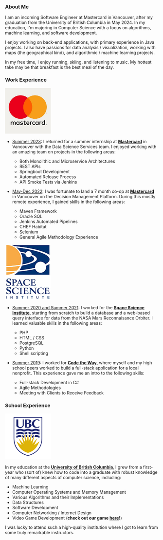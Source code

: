 ### About Me
I am an incoming Software Engineer at Mastercard in Vancouver, after my graduation from the University of British Columbia in May 2024. In my education, I'm majoring in Computer Science with a focus on algorithms, machine learning, and software development. 

I enjoy working on back-end applications, with primary experience in Java projects. I also have passions for data analysis / visualization, working with maps (the geographical kind), and algorithmic / machine learning projects.

In my free time, I enjoy running, skiing, and listening to music. My hottest take may be that breakfast is the best meal of the day.

### Work Experience
<img src="mclogo-c823e495c5cf455c89ddfb0e17fc7978.jpg" alt="Mastercard Logo" width="150"/>

* <ins>Summer 2023</ins>: I returned for a summer internship at [**Mastercard**](https://www.mastercard.ca/en-ca.html) in Vancouver with the Data Science Services team. I enjoyed working with an amazing team on projects in the following areas:

  * Both Monolithic and Microservice Architectures
  * REST APIs
  * Springboot Development
  * Automated Release Process
  * API Smoke Tests via Jenkins

* <ins>May-Dec 2022</ins>: I was fortunate to land a 7 month co-op at [**Mastercard**](https://www.mastercard.ca/en-ca.html) in Vancouver on the Decision Management Platform. During this mostly remote experience, I gained skills in the following areas:

  * Maven Framework
  * Oracle SQL
  * Jenkins Automated Pipelines
  * CHEF Habitat
  * Selenium
  * General Agile Methodology Experience

<img src="R.jpg" alt="SSI Logo" width="150"/>

* <ins>Summer 2020 and Summer 2021</ins>: I worked for the [**Space Science Institute**](https://www.spacescience.org/index.php), starting from scratch to build a database and a web-based query interface for data from the NASA Mars Reconnaisance Orbiter. I learned valuable skills in the following areas:

  * PHP
  * HTML / CSS
  * PostgreSQL
  * Python
  * Shell scripting

* <ins>Summer 2019</ins>: I worked for [**Code the Way**](https://www.codetheway.org/), where myself and my high school peers worked to build a full-stack application for a local nonprofit. This experience gave me an intro to the following skills:

  * Full-stack Development in C#
  * Agile Methodologies
  * Meeting with Clients to Receive Feedback

### School Experience
<img src="R.png" alt="UBC Logo" width="150"/>

In my education at the [**University of British Columbia**](https://www.ubc.ca/), I grew from a first-year who (sort of) knew how to code into a graduate with robust knowledge of many different aspects of computer science, including:

* Machine Learning
* Computer Operating Systems and Memory Management
* Various Algorithms and their Implementations
* Data Structures
* Software Development
* Computer Networking / Internet Design
* Video Game Development (**check out our game [here](https://andrewting.itch.io/gravity-greens)!**)

I was lucky to attend such a high-quality institution where I got to learn from some truly remarkable instructors.
<!--
**mb1313/mb1313** is a ✨ _special_ ✨ repository because its `README.md` (this file) appears on your GitHub profile.

Here are some ideas to get you started:

- 🔭 I’m currently working on ...
- 🌱 I’m currently learning ...
- 👯 I’m looking to collaborate on ...
- 🤔 I’m looking for help with ...
- 💬 Ask me about ...
- 📫 How to reach me: ...
- 😄 Pronouns: ...
- ⚡ Fun fact: ...
-->
